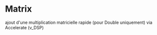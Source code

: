 # Matrix
ajout d'une multiplication matricielle rapide (pour Double uniquement) via Accelerate (v_DSP)
